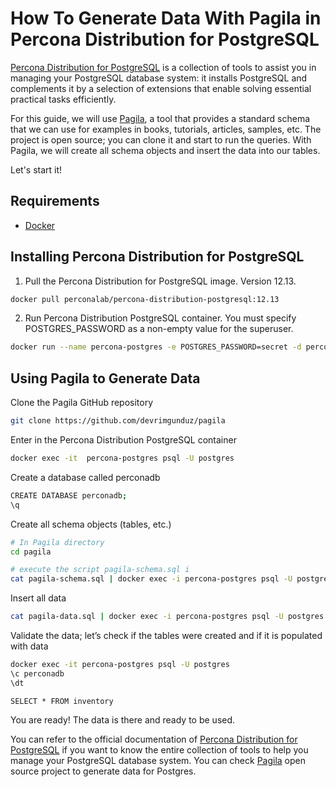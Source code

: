 # How To Generate Data With Pagila in Percona Distribution for PostgreSQL

[Percona Distribution for PostgreSQL](https://www.percona.com/software/postgresql-distribution) is a collection of tools to assist you in managing your PostgreSQL database system: it installs PostgreSQL and complements it by a selection of extensions that enable solving essential practical tasks efficiently.

For this guide, we will use [Pagila](https://github.com/devrimgunduz/pagila), a tool that provides a standard schema that we can use for examples in books, tutorials, articles, samples, etc. The project is open source; you can clone it and start to run the queries. With Pagila, we will create all schema objects and insert the data into our tables.

Let's start it!

## Requirements

- [Docker](https://docs.docker.com/engine/install/ubuntu/)

## Installing Percona Distribution for PostgreSQL

1. Pull the Percona Distribution for PostgreSQL image. Version 12.13.

```bash
docker pull perconalab/percona-distribution-postgresql:12.13
```

2.  Run Percona Distribution PostgreSQL container. You must specify POSTGRES_PASSWORD as a non-empty value for the superuser.

```bash
docker run --name percona-postgres -e POSTGRES_PASSWORD=secret -d perconalab/percona-distribution-postgresql:12.13
```

## Using Pagila to Generate Data

Clone the Pagila GitHub repository

```bash
git clone https://github.com/devrimgunduz/pagila
```

Enter in the Percona Distribution PostgreSQL container

```bash
docker exec -it  percona-postgres psql -U postgres
```

Create a database called perconadb

```bash
CREATE DATABASE perconadb;
\q
```

Create all schema objects (tables, etc.)

```bash
# In Pagila directory
cd pagila

# execute the script pagila-schema.sql i
cat pagila-schema.sql | docker exec -i percona-postgres psql -U postgres -d perconadb
```

Insert all data

```bash
cat pagila-data.sql | docker exec -i percona-postgres psql -U postgres -d perconadb
```

Validate the data; let’s check if the tables were created and if it is populated with data

```bash
docker exec -it percona-postgres psql -U postgres
\c perconadb
\dt
```

```mysql
SELECT * FROM inventory
```

You are ready! The data is there and ready to be used.

You can refer to the official documentation of [Percona Distribution for PostgreSQL](https://www.percona.com/software/postgresql-distribution) if you want to know the entire collection of tools to help you manage your PostgreSQL database system.
You can check [Pagila](https://github.com/devrimgunduz/pagila) open source project to generate data for Postgres.
